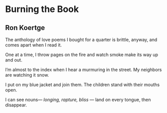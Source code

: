 # Burning the Book
## Ron Koertge
The anthology of love poems I bought
for a quarter is brittle, anyway, and comes
apart when I read it.

One at a time, I throw pages on the fire
and watch smoke make its way up
and out.

I’m almost to the index when I hear
a murmuring in the street. My neighbors
are watching it snow.

I put on my blue jacket and join them.
The children stand with their mouths
open.


I can see nouns— _longing, rapture, bliss_ —
land on every tongue, then disappear.